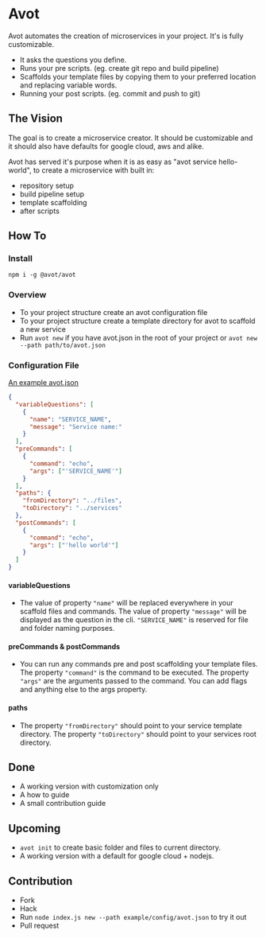 # Avot

Avot automates the creation of microservices in your project. It's is fully customizable.

- It asks the questions you define.
- Runs your pre scripts. (eg. create git repo and build pipeline)
- Scaffolds your template files by copying them to your preferred location and replacing variable words.
- Running your post scripts. (eg. commit and push to git)

## The Vision

The goal is to create a microservice creator. It should be customizable and it should also have defaults for google cloud, aws and alike.

Avot has served it's purpose when it is as easy as "avot service hello-world", to create a microservice with built in:

- repository setup
- build pipeline setup
- template scaffolding
- after scripts

## How To

### Install

`npm i -g @avot/avot`

### Overview

- To your project structure create an avot configuration file
- To your project structure create a template directory for avot to scaffold a new service
- Run `avot new` if you have avot.json in the root of your project or `avot new --path path/to/avot.json`

### Configuration File

[An example avot.json](./example/config/avot.json)

```json
{
  "variableQuestions": [
    {
      "name": "SERVICE_NAME",
      "message": "Service name:"
    }
  ],
  "preCommands": [
    {
      "command": "echo",
      "args": ["'SERVICE_NAME'"]
    }
  ],
  "paths": {
    "fromDirectory": "../files",
    "toDirectory": "../services"
  },
  "postCommands": [
    {
      "command": "echo",
      "args": ["'hello world'"]
    }
  ]
}
```

#### variableQuestions

- The value of property `"name"` will be replaced everywhere in your scaffold files and commands. The value of property `"message"` will be displayed as the question in the cli. `"SERVICE_NAME"` is reserved for file and folder naming purposes.

#### preCommands & postCommands

- You can run any commands pre and post scaffolding your template files. The property `"command"` is the command to be executed. The property `"args"` are the arguments passed to the command. You can add flags and anything else to the args property.

#### paths

- The property `"fromDirectory"` should point to your service template directory. The property `"toDirectory"` should point to your services root directory.

## Done

- A working version with customization only
- A how to guide
- A small contribution guide

## Upcoming

- `avot init` to create basic folder and files to current directory.
- A working version with a default for google cloud + nodejs.

## Contribution

- Fork
- Hack
- Run `node index.js new --path example/config/avot.json` to try it out
- Pull request

